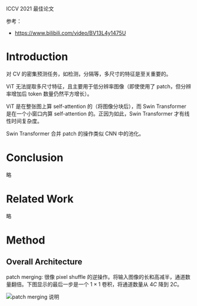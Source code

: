 ICCV 2021 最佳论文

参考：
- https://www.bilibili.com/video/BV13L4y1475U

# Introduction

对 CV 的密集预测任务，如检测，分隔等，多尺寸的特征是至关重要的。

ViT 无法提取多尺寸特征，且主要用于低分辨率图像（即使使用了 patch，但分辨率增加后 token 数量仍然平方增长）。

ViT 是在整张图上算 self-attention 的（将图像分块后），而 Swin Transformer 是在一个小窗口内算 self-attention 的。正因为如此，Swin Transformer 才有线性时间复杂度。

Swin Transformer 合并 patch 的操作类似 CNN 中的池化。

# Conclusion

略

# Related Work

略

# Method

## Overall Architecture

patch merging: 很像 pixel shuffle 的逆操作。将输入图像的长和高减半，通道数量翻倍。下图显示的最后一步是一个 $1\times 1$ 卷积，将通道数量从 $4C$ 降到 $2C$。

![patch merging 说明](https://img.eslzzyl.eu.org/6058b70fd79ebae96ea52ddb129b3da9.jpg)


